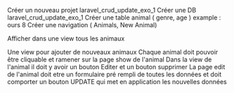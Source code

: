 Créer un nouveau projet laravel_crud_update_exo_1
Créer une DB laravel_crud_update_exo_1
Créer une table animal ( genre, age ) example : ours 8
Créer une navigation ( Animals, New Animal)

Afficher dans une view tous les animaux

Une view pour ajouter de nouveaux animaux
Chaque animal doit pouvoir être cliquable et ramener sur la page show de l'animal
Dans la view de l'animal il doit y avoir un bouton Editer et un bouton supprimer
La page edit de l'animal doit etre un formulaire pré rempli de toutes les données et doit comporter un bouton UPDATE qui met en application les nouvelles données